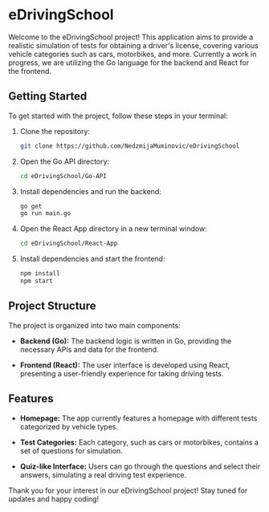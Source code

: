 # eDrivingSchool

Welcome to the eDrivingSchool project! This application aims to provide a realistic simulation of tests for obtaining a driver's license, covering various vehicle categories such as cars, motorbikes, and more. Currently a work in progress, we are utilizing the Go language for the backend and React for the frontend.

## Getting Started

To get started with the project, follow these steps in your terminal:

1. Clone the repository:

    ```bash
    git clone https://github.com/NedzmijaMuminovic/eDrivingSchool
    ```

2. Open the Go API directory:

    ```bash
    cd eDrivingSchool/Go-API
    ```

3. Install dependencies and run the backend:

    ```bash
    go get
    go run main.go
    ```

4. Open the React App directory in a new terminal window:

    ```bash
    cd eDrivingSchool/React-App
    ```

5. Install dependencies and start the frontend:

    ```bash
    npm install
    npm start
    ```
 
## Project Structure

The project is organized into two main components:

- **Backend (Go):** The backend logic is written in Go, providing the necessary APIs and data for the frontend.

- **Frontend (React):** The user interface is developed using React, presenting a user-friendly experience for taking driving tests.

## Features

- **Homepage:** The app currently features a homepage with different tests categorized by vehicle types.

- **Test Categories:** Each category, such as cars or motorbikes, contains a set of questions for simulation.

- **Quiz-like Interface:** Users can go through the questions and select their answers, simulating a real driving test experience.

Thank you for your interest in our eDrivingSchool project! Stay tuned for updates and happy coding!
